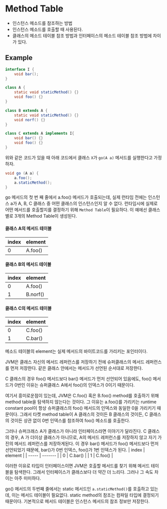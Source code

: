 # Method Table
- 인스턴스 메소드를 참조하는 방법
- 인스턴스 메소드를 호출할 때 사용된다.
- 클래스의 메소드 테이블 참조 방법과 인터페이스의 메소드 테이블 참조 방법에 차이가 있다.

## Example
```java
interface I {
    void bar();
}

class A {
    static void staticMethod() {}
    void foo() {}
}

class B extends A {
    static void staticMethod() {}
    void norf() {}
}

class C extends A implements I{
    void bar() {}
    void foo() {}
}
```
위와 같은 코드가 있을 때 아래 코드에서 클래스 `X`가 `go(A a)` 메서드를 실행한다고 가정하자.
```java
void go (A a) {
    a.foo();
    a.staticMethod();
}
```
go 메서드의 첫 번 째 줄에서 a.foo() 메서드가 호출되는데, 실제 런타임 전에는 인스턴스 a가 A, B, C 클래스 중 어떤 클래스의 인스턴스인지 알 수 없다. 런타임시에 실제로 어떤 메서드를 호출할지를 결정하기 위해 `Method Table`이 필요하다. 이 예에선 클래스별로 3개의 Method Table이 생성된다.

#### 클래스 A의 메서드 테이블
| index | element |
| ----- | ------- |
| 0     | A.foo() |

#### 클래스 B의 메서드 테이블
| index | element  |
| ----- | -------- |
| 0     | A.foo()  |
| 1     | B.norf() |

#### 클래스 C의 메서드 테이블
| index | element |
| ----- | ------- |
| 0     | C.foo() |
| 1     | C.bar() |

메소드 테이블의 element는 실제 메서드의 바이트코드를 가리키는 포인터이다.

JVM은 클래스 자신의 메서드 레퍼런스를 저장하기 전에 슈퍼클래스의 메서드 레퍼런스를 먼저 저장한다.
같은 클래스 안에서는 메서드가 선언된 순서대로 저장한다.

C 클래스의 경우 foo() 메서드보다 bar() 메서드가 먼저 선언되어 있음에도, foo() 메서드가 0번인 이유는 슈퍼클래스 A에서 foo()의 인덱스가 0이기 때문이다.  

여기서 흥미로운점이 있는데, JVM은 C.foo() 혹은 B.foo() method를 호출하기 위해 method table을 탐색하지 않는다는 것이다.
그 이유는 a.foo()를 가리키는 runtime constant pool이 항상 슈퍼클래스의 foo() 메서드의 인덱스와 동일한 0을 가리키기 때문이다. 그래서 타켓 method table이 A 클래스의 것이든 B 클래스의 것이든, C 클래스의 것이든 상관 없이 0번 인덱스를 참조하여 foo() 메소드를 호출한다.

그러나 슈퍼크래스 A가 클래스가 아니라 인터페이스라면 이야기가 달라진다. C 클래스의 경우, A 가 더이상 클래스가 아니므로, A의 메서드 레퍼런스를 저장하지 않고 자기 가진의 메서드 레퍼런스를 저장하게된다. 이 경우 bar() 메서드가 foo() 메서드보다 먼저 선언되었기 때문에, bar()가 0번 인덱스, foo()가 1번 인덱스가 된다.
| index | element |
| ----- | ------- |
| 0     | C.bar() |
| 1     | C.foo() |

이러한 이유로 타입이 인터페이스이면 JVM은 호출할 메서드를 찾기 위해 메서드 테이블을 탐색한다. 그래서 인터페이스가 클래스보다 더 약간 더 느리다. 그러나 그 속도 차이는 아주 미미하다.

go() 메서드의 두번째 줄에서는 static 메서드인 `a.staticMethod()`를 호출하고 있는데, 이는 메서드 테이블이 필요없다. static method의 참조는 컴파일 타입에 결정되기 때문이다. 기본적으로 메서드 테이블은 인스턴스 메서드의 참조 정보만 저장한다.